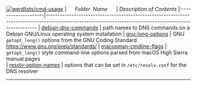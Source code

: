 [![werdlists/cmd-usage](https://img.shields.io/badge/werdlists-cmd-usage-purple.svg?logo=github&style=popout&longCache=true)](# "werdlists/cmd-usage")
|&nbsp;&nbsp;&nbsp;&nbsp;&nbsp;&nbsp;_Folder&nbsp;&nbsp;Name_&nbsp;&nbsp;&nbsp;&nbsp;&nbsp;&nbsp;| _Description of Contents_
|:--------------------|--------------------------------------------------------------------------------------------------------------------------------------------------------
| [debian-dns-commands](debian-dns-commands.txt) |  path names to DNS commands on a Debian GNU/Linux operating system installation 
| [gnu-long-options](gnu-long-options.txt) |  GNU `getopt_long()` options from the GNU Coding Standard <https://www.gnu.org/prep/standards/> 
| [macosman-cmdline-flags](macosman-cmdline-flags.txt) |  `getopt_long()` style command-line options parsed from macOS High Sierra manual pages  
| [resolv-option-names](resolv-option-names.txt) |  options that can be set in `/etc/resolv.conf` for the DNS resolver 

* * *

